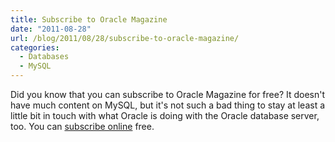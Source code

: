 ```yaml
---
title: Subscribe to Oracle Magazine
date: "2011-08-28"
url: /blog/2011/08/28/subscribe-to-oracle-magazine/
categories:
  - Databases
  - MySQL
---
```

Did you know that you can subscribe to Oracle Magazine for free? It doesn't have much content on MySQL, but it's not such a bad thing to stay at least a little bit in touch with what Oracle is doing with the Oracle database server, too. You can [subscribe online][1] free.

 [1]: http://oracle.com/oraclemagazine
